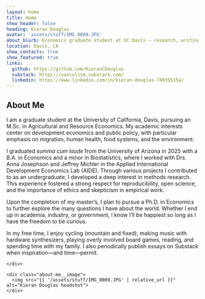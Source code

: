```yaml
---
layout: home
title: Home
show_header: false
heading: Kieran Douglas
avatar: 'assets/stuff/IMG_0009.JPG'       
about_blurb: Economics graduate student at UC Davis — research, writing, and extracurriculars.
location: Davis, CA
show_contacts: true
show_featured: true
links:
  github: https://github.com/KieranCDouglas
  substack: https://vasculism.substack.com/
  linkedin: https://www.linkedin.com/in/kieran-douglas-74935515a/
---
```

<!-- Main About section below the intro card -->
<section class="about-me">
  <h2>About Me</h2>

  <div class="about-me__grid">
    <div class="about-me__text">
      <p>
I am a graduate student at the University of California, Davis, pursuing an M.Sc. in Agricultural and Resource Economics. My academic interests center on development economics and public policy, with particular emphasis on migration, human health, food systems, and the environment. 

I graduated *summa cum laude* from the University of Arizona in 2025 with a B.A. in Economics and a minor in Biostatistics, where I worked with Drs. Anna Josephson and Jeffrey Michler in the Applied International Development Economics Lab (AIDE). Through various projects I contributed to as an undergraduate, I developed a deep interest in methods research. This experience fostered a strong respect for reproducibility, open science, and the importance of ethics and skepticism in empirical work.

Upon the completion of my master’s, I plan to pursue a Ph.D. in Economics to further explore the many questions I have about the world. Whether I end up in academia, industry, or government, I know I’ll be happiest so long as I have the freedom to be curious.

In my free time, I enjoy cycling (mountain and fixed), making music with hardware synthesizers, playing overly involved board games, reading, and spending time with my family. I also periodically publish essays on Substack when inspiration—and time—permit.      
    </p>

    </div>

    <div class="about-me__image">
      <img src="{{ '/assets/stuff/IMG_0009.JPG' | relative_url }}" alt="Kieran Douglas headshot">
    </div>
  </div>
</section>
